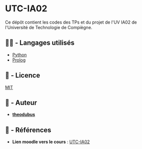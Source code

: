 # UTC-IA02
Ce dépôt contient les codes des TPs et du projet de l'UV IA02 de l'Université de Technologie de Compiègne.

## 👨‍💻 - Langages utilisés

- [Python](https://www.python.org)
- [Prolog](https://fr.wikipedia.org/wiki/Prolog)

## 📝 - Licence

[MIT](LICENSE)

## 📔 - Auteur

-  **[theodubus](https://github.com/theodubus/)**

## 📑 - Références
- **Lien moodle vers le cours** : [UTC-IA02](https://moodle.utc.fr/course/view.php?id=20)

